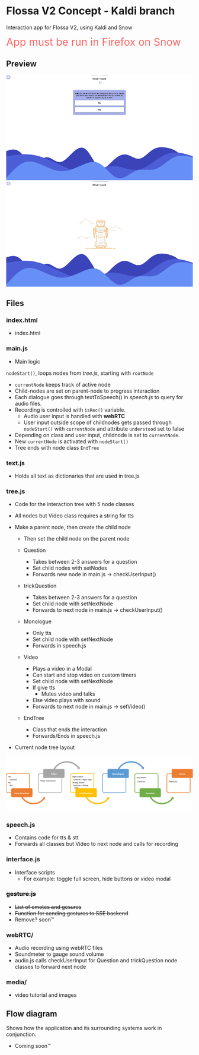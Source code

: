 # Flossa V2 Concept - Kaldi branch
Interaction app for Flossa V2, using Kaldi and Snow

<span style="font-size:2em; color:#FF6666"> App must be run in Firefox on Snow</span>

## Preview

![preview](./media/readme/question.png)
![preview](./media/readme/talking.png)


## Files

### index.html
- index.html

### main.js
- Main logic

`nodeStart()`, loops nodes from *tree.js*, starting with `rootNode`

-   `currentNode` keeps track of active node
-   Child-nodes are set on parent-node to progress interaction
-   Each dialogue goes through textToSpeech() in *speech.js* to query for audio files.
-   Recording is controlled with `isRec()` variable.
    - Audio user input is handled with **webRTC**
    - User input outside scope of childnodes gets passed through `nodeStart()` with `currentNode` and attribute `understood` set to false
-   Depending on class and user input, childnode is set to `currentNode`.
-   New `currentNode` is activated with `nodeStart()`
-   Tree ends with node class `EndTree`


### text.js
- Holds all text as dictionaries that are used in tree.js
### tree.js
- Code for the interaction tree with 5 node classes
- All nodes but Video class requires a string for tts
- Make a parent node, then create the child node
  - Then set the child node on the parent node

  - Question
    - Takes between 2-3 answers for a question
    - Set child nodes with setNodes
    - Forwards new node in main.js -> checkUserInput()
  - trickQuestion
    - Takes between 2-3 answers for a question
    - Set child node with setNextNode
    - Forwards to next node in main.js -> checkUserInput()
  - Monologue
    - Only tts
    - Set child node with setNextNode
    - Forwards in speech.js
  - Video
    - Plays a video in a Modal
    - Can start and stop video on custom timers
    - Set child node with setNextNode
    - If give tts
      - Mutes video and talks
    - Else video plays with sound
    - Forwards to next node in main.js -> setVideo()
  - EndTree
    - Class that ends the interaction
    - Forwards/Ends in speech.js

- Current node tree layout

![tree](./media/readme/tree-flow.png)
### speech.js
- Contains code for tts & stt
- Forwards all classes but Video to next node and calls for recording
### interface.js
- Interface scripts
  - For example: toggle full screen, hide buttons or video modal
### ~~gesture.js~~
- ~~List of emotes and gesures~~
- ~~Function for sending gestures to SSE backend~~
- Remove? soon&trade;
### webRTC/
- Audio recording using webRTC files
- Soundmeter to gauge sound volume
- audio.js calls checkUserInput for Question and trickQuestion node classes to forward next node
### media/
- video tutorial and images
## Flow diagram
Shows how the application and its surrounding systems work in conjunction.
- Coming soon&trade;

